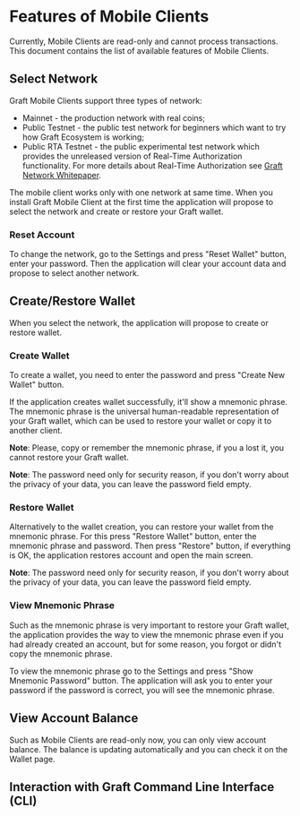 # Features of Mobile Clients

Currently, Mobile Clients are read-only and cannot process transactions.
This document contains the list of available features of Mobile Clients.

## Select Network

Graft Mobile Clients support three types of network:
*  Mainnet - the production network with real coins;
*  Public Testnet - the public test network for beginners which want to try 
how Graft Ecosystem is working;
*  Public RTA Testnet - the public experimental test network which provides 
the unreleased version of Real-Time Authorization functionality. For more 
details about Real-Time Authorization see 
[Graft Network Whitepaper](https://www.graft.network/wp-content/uploads/2017/09/Graft-1.1.pdf).

The mobile client works only with one network at same time. When you install 
Graft Mobile Client at the first time the application will propose to select 
the network and create or restore your Graft wallet.

### Reset Account

To change the network, go to the Settings and press "Reset Wallet" button, 
enter your password. Then the application will clear your account data and 
propose to select another network.

## Create/Restore Wallet

When you select the network, the application will propose to create or restore 
wallet. 

### Create Wallet

To create a wallet, you need to enter the password and press "Create 
New Wallet" button. 

If the application creates wallet successfully, it'll show a mnemonic phrase. 
The mnemonic phrase is the universal human-readable representation of your 
Graft wallet, which can be used to restore your wallet or copy it to another 
client. 

**Note**: Please, copy or remember the mnemonic phrase, if you a lost it, 
you cannot restore your Graft wallet.

**Note**: The password need only for security reason, if you don't worry about 
the privacy of your data, you can leave the password field empty.

### Restore Wallet

Alternatively to the wallet creation, you can restore your wallet from the 
mnemonic phrase. For this press "Restore Wallet" button, enter the mnemonic 
phrase and password. Then press "Restore" button, if everything is OK, the 
application restores account and open the main screen.

**Note**: The password need only for security reason, if you don't worry about 
the privacy of your data, you can leave the password field empty.

### View Mnemonic Phrase

Such as the mnemonic phrase is very important to restore your Graft wallet, the 
application provides the way to view the mnemonic phrase even if you had already
created an account, but for some reason, you forgot or didn't copy the mnemonic 
phrase.

To view the mnemonic phrase go to the Settings and press "Show Mnemonic 
Password" button. The application will ask you to enter your password if the 
password is correct, you will see the mnemonic phrase.

## View Account Balance

Such as Mobile Clients are read-only now, you can only view account balance. 
The balance is updating automatically and you can check it on the Wallet page. 

## Interaction with Graft Command Line Interface (CLI)


